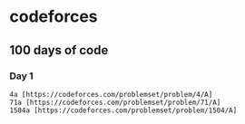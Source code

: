 # codeforces
## 100 days of code

### Day 1
    4a [https://codeforces.com/problemset/problem/4/A]
    71a [https://codeforces.com/problemset/problem/71/A]
    1504a [https://codeforces.com/problemset/problem/1504/A]